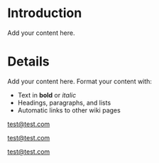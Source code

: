 # Introduction #

Add your content here.


# Details #

Add your content here.  Format your content with:
  * Text in **bold** or _italic_
  * Headings, paragraphs, and lists
  * Automatic links to other wiki pages



<a href='mailto:test@test.com'> test@test.com </a>

[test@test.com](mailto:test@test.com)


test@test.com